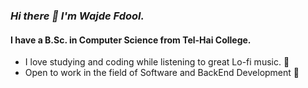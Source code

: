 
<!--
**wajdifadool/wajdifadool** is a ✨ _special_ ✨ repository because its `README.md` (this file) appears on your GitHub profile.

Here are some ideas to get you started:

- 🔭 I’m currently working on ...
- 🌱 I’m currently learning ...
- 👯 I’m looking to collaborate on ...
- 🤔 I’m looking for help with ...
- 💬 Ask me about ...
- 📫 How to reach me: ...
- 😄 Pronouns: ...
- ⚡ Fun fact: ...
-->


### _Hi there 👋   I'm Wajde Fdool._

#### I have a B.Sc. in Computer Science from Tel-Hai College.


- I love studying and coding while listening to great Lo-fi music. 🎸
- Open to work in the field of Software and BackEnd Development 🌱
